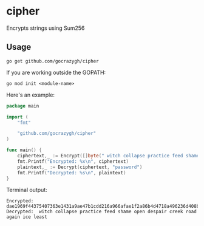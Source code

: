 # cipher
Encrypts strings using Sum256

## Usage

```
go get github.com/gocrazygh/cipher
```

If you are working outside the GOPATH:
```
go mod init <module-name>
```

Here's an example:
```go
package main

import (
	"fmt"

	"github.com/gocrazygh/cipher"
)

func main() {
	ciphertext,_ := Encrypt([]byte(" witch collapse practice feed shame open despair creek road again ice least"), "password")
	fmt.Printf("Encrypted: %x\n", ciphertext)
	plaintext,_ := Decrypt(ciphertext, "password")
	fmt.Printf("Decrypted: %s\n", plaintext)
}
```

Terminal output:
```
Encrypted: dae1969f44375407363e1431a9ae47b1cdd216a966afae1f2a86b4d4718a496236d408b085db4837c35358c465c3a4edf04b5acdf76d20433fe6680ba64f358eed7492465c7674fe38851f2935c99dc3e562b9de43bc5e24f75c0ddd1547111ac926d0dc1c3a66
Decrypted:  witch collapse practice feed shame open despair creek road again ice least
```
